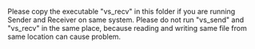 Please copy the executable "vs_recv" in this folder if you are running Sender and Receiver on same system.
Please do not run "vs_send" and "vs_recv" in the same place, because reading and writing same file from same location can cause problem.
